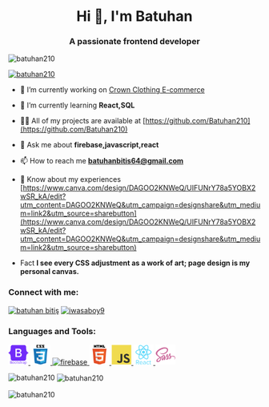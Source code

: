 <h1 align="center">Hi 👋, I'm Batuhan</h1>
<h3 align="center">A passionate frontend developer</h3>

<p align="left"> <img src="https://komarev.com/ghpvc/?username=batuhan210&label=Profile%20views&color=0e75b6&style=flat" alt="batuhan210" /> </p>

<p align="left"> <a href="https://github.com/ryo-ma/github-profile-trophy"><img src="https://github-profile-trophy.vercel.app/?username=batuhan210" alt="batuhan210" /></a> </p>

- 🔭 I’m currently working on [Crown Clothing E-commerce](https://github.com/Batuhan210/Crown-Clothing-E-commerce)

- 🌱 I’m currently learning **React,SQL**

- 👨‍💻 All of my projects are available at [https://github.com/Batuhan210](https://github.com/Batuhan210)

- 💬 Ask me about **firebase,javascript,react**

- 📫 How to reach me **batuhanbitis64@gmail.com**

- 📄 Know about my experiences [https://www.canva.com/design/DAGOO2KNWeQ/UIFUNrY78a5YOBX2wSR_kA/edit?utm_content=DAGOO2KNWeQ&utm_campaign=designshare&utm_medium=link2&utm_source=sharebutton](https://www.canva.com/design/DAGOO2KNWeQ/UIFUNrY78a5YOBX2wSR_kA/edit?utm_content=DAGOO2KNWeQ&utm_campaign=designshare&utm_medium=link2&utm_source=sharebutton)

- Fact **I see every CSS adjustment as a work of art; page design is my personal canvas.**

<h3 align="left">Connect with me:</h3>
<p align="left">
<a href="https://linkedin.com/in/batuhan bitiş" target="blank"><img align="center" src="https://raw.githubusercontent.com/rahuldkjain/github-profile-readme-generator/master/src/images/icons/Social/linked-in-alt.svg" alt="batuhan bitiş" height="30" width="40" /></a>
<a href="https://instagram.com/iwasaboy9" target="blank"><img align="center" src="https://raw.githubusercontent.com/rahuldkjain/github-profile-readme-generator/master/src/images/icons/Social/instagram.svg" alt="iwasaboy9" height="30" width="40" /></a>
</p>

<h3 align="left">Languages and Tools:</h3>
<p align="left"> <a href="https://getbootstrap.com" target="_blank" rel="noreferrer"> <img src="https://raw.githubusercontent.com/devicons/devicon/master/icons/bootstrap/bootstrap-plain-wordmark.svg" alt="bootstrap" width="40" height="40"/> </a> <a href="https://www.w3schools.com/css/" target="_blank" rel="noreferrer"> <img src="https://raw.githubusercontent.com/devicons/devicon/master/icons/css3/css3-original-wordmark.svg" alt="css3" width="40" height="40"/> </a> <a href="https://firebase.google.com/" target="_blank" rel="noreferrer"> <img src="https://www.vectorlogo.zone/logos/firebase/firebase-icon.svg" alt="firebase" width="40" height="40"/> </a> <a href="https://www.w3.org/html/" target="_blank" rel="noreferrer"> <img src="https://raw.githubusercontent.com/devicons/devicon/master/icons/html5/html5-original-wordmark.svg" alt="html5" width="40" height="40"/> </a> <a href="https://developer.mozilla.org/en-US/docs/Web/JavaScript" target="_blank" rel="noreferrer"> <img src="https://raw.githubusercontent.com/devicons/devicon/master/icons/javascript/javascript-original.svg" alt="javascript" width="40" height="40"/> </a> <a href="https://reactjs.org/" target="_blank" rel="noreferrer"> <img src="https://raw.githubusercontent.com/devicons/devicon/master/icons/react/react-original-wordmark.svg" alt="react" width="40" height="40"/> </a> <a href="https://sass-lang.com" target="_blank" rel="noreferrer"> <img src="https://raw.githubusercontent.com/devicons/devicon/master/icons/sass/sass-original.svg" alt="sass" width="40" height="40"/> </a> </p>

<p><img align="left" src="https://github-readme-stats.vercel.app/api/top-langs?username=batuhan210&show_icons=true&locale=en&layout=compact" alt="batuhan210" /></p>

<p>&nbsp;<img align="center" src="https://github-readme-stats.vercel.app/api?username=batuhan210&show_icons=true&locale=en" alt="batuhan210" /></p>

<p><img align="center" src="https://github-readme-streak-stats.herokuapp.com/?user=batuhan210&" alt="batuhan210" /></p>
